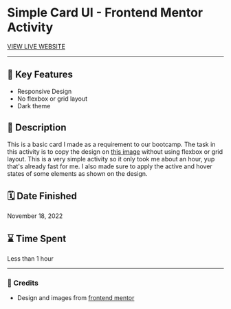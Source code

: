 # Simple Card UI - Frontend Mentor Activity

[VIEW LIVE WEBSITE](https://quendp.github.io/simple-card-ui/)

---

## 📌 Key Features
- Responsive Design
- No flexbox or grid layout
- Dark theme


## 📝 Description 
This is a basic card I made as a requirement to our bootcamp. The task in this activity is to copy the design on [this image](design/desktop-design.jpg) without using flexbox or grid layout. This is a very simple activity so it only took me about an hour, yup that's already fast for me. I also made sure to apply the active and hover states of some elements as shown on the design.


## 🗓️ Date Finished
November 18, 2022


## ⌛ Time Spent
Less than 1 hour

---


### 💛 Credits 
- Design and images from [frontend mentor](https://www.frontendmentor.io/challenges/nft-preview-card-component-SbdUL_w0U)